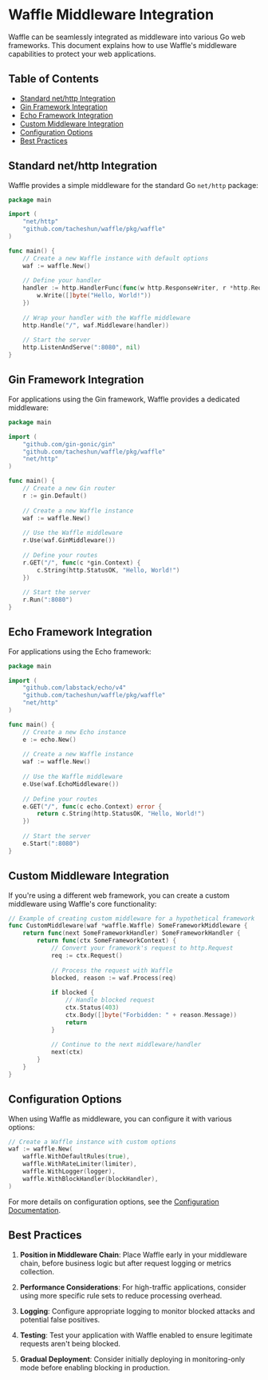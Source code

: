 # Waffle Middleware Integration

Waffle can be seamlessly integrated as middleware into various Go web frameworks. This document explains how to use Waffle's middleware capabilities to protect your web applications.

## Table of Contents

- [Standard net/http Integration](#standard-nethttp-integration)
- [Gin Framework Integration](#gin-framework-integration)
- [Echo Framework Integration](#echo-framework-integration)
- [Custom Middleware Integration](#custom-middleware-integration)
- [Configuration Options](#configuration-options)
- [Best Practices](#best-practices)

## Standard net/http Integration

Waffle provides a simple middleware for the standard Go `net/http` package:

```go
package main

import (
    "net/http"
    "github.com/tacheshun/waffle/pkg/waffle"
)

func main() {
    // Create a new Waffle instance with default options
    waf := waffle.New()
    
    // Define your handler
    handler := http.HandlerFunc(func(w http.ResponseWriter, r *http.Request) {
        w.Write([]byte("Hello, World!"))
    })
    
    // Wrap your handler with the Waffle middleware
    http.Handle("/", waf.Middleware(handler))
    
    // Start the server
    http.ListenAndServe(":8080", nil)
}
```

## Gin Framework Integration

For applications using the Gin framework, Waffle provides a dedicated middleware:

```go
package main

import (
    "github.com/gin-gonic/gin"
    "github.com/tacheshun/waffle/pkg/waffle"
    "net/http"
)

func main() {
    // Create a new Gin router
    r := gin.Default()
    
    // Create a new Waffle instance
    waf := waffle.New()
    
    // Use the Waffle middleware
    r.Use(waf.GinMiddleware())
    
    // Define your routes
    r.GET("/", func(c *gin.Context) {
        c.String(http.StatusOK, "Hello, World!")
    })
    
    // Start the server
    r.Run(":8080")
}
```

## Echo Framework Integration

For applications using the Echo framework:

```go
package main

import (
    "github.com/labstack/echo/v4"
    "github.com/tacheshun/waffle/pkg/waffle"
    "net/http"
)

func main() {
    // Create a new Echo instance
    e := echo.New()
    
    // Create a new Waffle instance
    waf := waffle.New()
    
    // Use the Waffle middleware
    e.Use(waf.EchoMiddleware())
    
    // Define your routes
    e.GET("/", func(c echo.Context) error {
        return c.String(http.StatusOK, "Hello, World!")
    })
    
    // Start the server
    e.Start(":8080")
}
```

## Custom Middleware Integration

If you're using a different web framework, you can create a custom middleware using Waffle's core functionality:

```go
// Example of creating custom middleware for a hypothetical framework
func CustomMiddleware(waf *waffle.Waffle) SomeFrameworkMiddleware {
    return func(next SomeFrameworkHandler) SomeFrameworkHandler {
        return func(ctx SomeFrameworkContext) {
            // Convert your framework's request to http.Request
            req := ctx.Request()
            
            // Process the request with Waffle
            blocked, reason := waf.Process(req)
            
            if blocked {
                // Handle blocked request
                ctx.Status(403)
                ctx.Body([]byte("Forbidden: " + reason.Message))
                return
            }
            
            // Continue to the next middleware/handler
            next(ctx)
        }
    }
}
```

## Configuration Options

When using Waffle as middleware, you can configure it with various options:

```go
// Create a Waffle instance with custom options
waf := waffle.New(
    waffle.WithDefaultRules(true),
    waffle.WithRateLimiter(limiter),
    waffle.WithLogger(logger),
    waffle.WithBlockHandler(blockHandler),
)
```

For more details on configuration options, see the [Configuration Documentation](configuration.md).

## Best Practices

1. **Position in Middleware Chain**: Place Waffle early in your middleware chain, before business logic but after request logging or metrics collection.

2. **Performance Considerations**: For high-traffic applications, consider using more specific rule sets to reduce processing overhead.

3. **Logging**: Configure appropriate logging to monitor blocked attacks and potential false positives.

4. **Testing**: Test your application with Waffle enabled to ensure legitimate requests aren't being blocked.

5. **Gradual Deployment**: Consider initially deploying in monitoring-only mode before enabling blocking in production. 